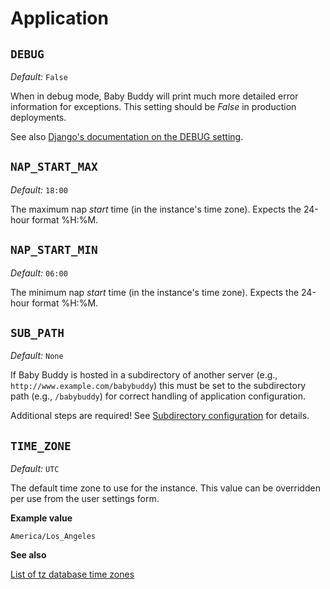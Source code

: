 # Application

## `DEBUG`

*Default:* `False`

When in debug mode, Baby Buddy will print much more detailed error information
for exceptions. This setting should be *False* in production deployments.

See also [Django's documentation on the DEBUG setting](https://docs.djangoproject.com/en/4.0/ref/settings/#debug).

## `NAP_START_MAX`

*Default:* `18:00`

The maximum nap *start* time (in the instance's time zone). Expects the 24-hour
format %H:%M.

## `NAP_START_MIN`

*Default:* `06:00`

The minimum nap *start* time (in the instance's time zone). Expects the 24-hour
format %H:%M.

## `SUB_PATH`

*Default:* `None`

If Baby Buddy is hosted in a subdirectory of another server (e.g., `http://www.example.com/babybuddy`)
this must be set to the subdirectory path (e.g., `/babybuddy`) for correct handling of
application configuration.

Additional steps are required! See [Subdirectory configuration](../setup/subdirectory.md) for
details.

## `TIME_ZONE`

*Default:* `UTC`

The default time zone to use for the instance. This value can be overridden per use from
the user settings form.

**Example value**

    America/Los_Angeles

**See also**

[List of tz database time zones](https://en.wikipedia.org/wiki/List_of_tz_database_time_zones)
